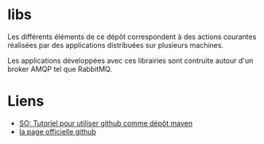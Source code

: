 libs
====

Les différents éléments de ce dépôt correspondent à des actions courantes réalisées par des applications distribuées sur plusieurs machines.

Les applications développées avec ces librairies sont contruite autour d'un broker AMQP tel que RabbitMQ.

# Liens

* [SO: Tutoriel pour utiliser github comme dépôt maven](http://stackoverflow.com/questions/14013644/hosting-a-maven-repository-on-github)
* [la page officielle github](https://github.com/github/maven-plugins#readme)

